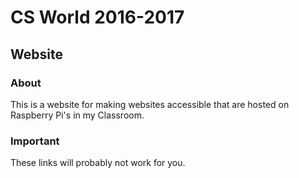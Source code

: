 # CS World 2016-2017

## Website

### About
This is a website for making websites accessible that are hosted on Raspberry Pi's in my Classroom. 

### Important
These links will probably not work for you.
